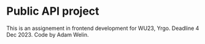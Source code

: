 # Public API project

This is an assignement in frontend development for WU23, Yrgo. Deadline 4 Dec 2023.
Code by Adam Welin.
